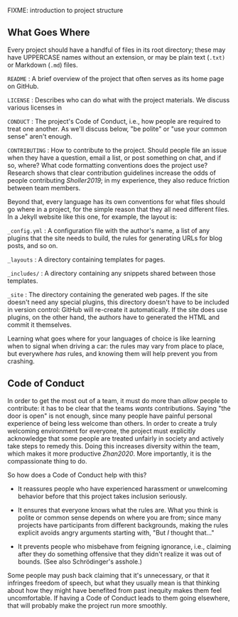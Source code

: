 ---
---

FIXME: introduction to project structure

## What Goes Where

Every project should have a handful of files in its root directory; these may
have UPPERCASE names without an extension, or may be plain text (`.txt)` or
Markdown (`.md`) files.

`README`
:   A brief overview of the project that often serves as its home page on
    GitHub.

`LICENSE`
:   Describes who can do what with the project materials.  We discuss various
    licenses in <span x="rights"></span>

`CONDUCT`
:   The project's Code of Conduct, i.e., how people are required to treat one
    another.  As we'll discuss below, "be polite" or "use your common sense"
    aren't enough.

`CONTRIBUTING`
:   How to contribute to the project. Should people file an issue when they have
    a question, email a list, or post something on chat, and if so, where?  What
    code formatting conventions does the project use?  Research shows that clear
    contribution guidelines increase the odds of people contributing
    <cite>Sholler2019</cite>; in my experience, they also reduce friction
    between team members.

Beyond that, every language has its own conventions for what files should go
where in a project, for the simple reason that they all need different files.
In a Jekyll website like this one, for example, the layout is:

`_config.yml`
:   A configuration file with the author's name, a list of any plugins that the
    site needs to build, the rules for generating URLs for blog posts, and so
    on.

`_layouts`
:   A directory containing templates for pages.

`_includes/`
:   A directory containing any snippets shared between those templates.

`_site`
:   The directory containing the generated web pages. If the site doesn't need
    any special plugins, this directory doesn't have to be included in version
    control: GitHub will re-create it automatically. If the site does use
    plugins, on the other hand, the authors have to generated the HTML and
    commit it themselves.

Learning what goes where for your languages of choice is like learning when to
signal when driving a car: the rules may vary from place to place, but
everywhere *has* rules, and knowing them will help prevent you from crashing.

## Code of Conduct

In order to get the most out of a team, it must do more than *allow* people to
contribute: it has to be clear that the teams *wants* contributions.  Saying
"the door is open" is not enough, since many people have painful personal
experience of being less welcome than others.  In order to create a truly
welcoming environment for everyone, the project must explicitly acknowledge that
some people are treated unfairly in society and actively take steps to remedy
this.  Doing this increases diversity within the team, which makes it more
productive <cite>Zhan2020</cite>.  More importantly, it is the compassionate
thing to do.

So how does a Code of Conduct help with this?

-   It reassures people who have experienced harassment or unwelcoming behavior
    before that this project takes inclusion seriously.

-   It ensures that everyone knows what the rules are.  What you think is polite
    or common sense depends on where you are from; since many projects have
    participants from different backgrounds, making the rules explicit avoids
    angry arguments starting with, "But *I* thought that…"

-   It prevents people who misbehave from <span g="feigning_ignorance">feigning
    ignorance</span>, i.e., claiming after they do something offensive that they
    didn't realize it was out of bounds.  (See also <span
    g="schrodingers_asshole">Schrödinger's asshole</span>.)

Some people may push back claiming that it's unnecessary, or that it infringes
freedom of speech, but what they usually mean is that thinking about how they
might have benefited from past inequity makes them feel uncomfortable.  If
having a Code of Conduct leads to them going elsewhere, that will probably make
the project run more smoothly.
